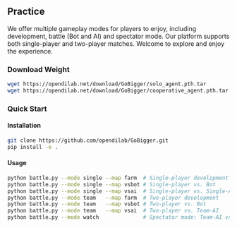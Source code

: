 ## Practice
We offer multiple gameplay modes for players to enjoy, including development, battle (Bot and AI) and spectator mode. Our platform supports both single-player and two-player matches. Welcome to explore and enjoy the experience.

### Download Weight
```bash
wget https://opendilab.net/download/GoBigger/solo_agent.pth.tar
wget https://opendilab.net/download/GoBigger/cooperative_agent.pth.tar
```
### Quick Start

#### Installation
```bash
git clone https://github.com/opendilab/GoBigger.git
pip install -e .
```

#### Usage
```bash
python battle.py --mode single --map farm  # Single-player development
python battle.py --mode single --map vsbot # Single-player vs. Bot
python battle.py --mode single --map vsai  # Single-player vs. Single-AI
python battle.py --mode team   --map farm  # Two-player development
python battle.py --mode team   --map vsbot # Two-player vs. Bot
python battle.py --mode team   --map vsai  # Two-player vs. Team-AI
python battle.py --mode watch              # Spectator mode: Team-AI vs. Team-AI
```
